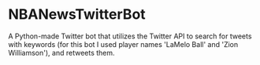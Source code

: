 # NBANewsTwitterBot
A Python-made Twitter bot that utilizes the Twitter API to search for tweets with keywords (for this bot I used player names 'LaMelo Ball' and 'Zion Williamson'), and retweets them. 
